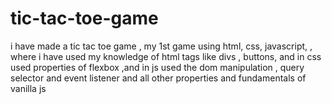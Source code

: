# tic-tac-toe-game
i have made a tic tac toe game , my 1st game using html, css, javascript, , where i have used my knowledge of html tags like divs , buttons, and in css used properties of flexbox ,and in js used the  dom manipulation , query selector and event listener and all other properties and fundamentals of vanilla js 
